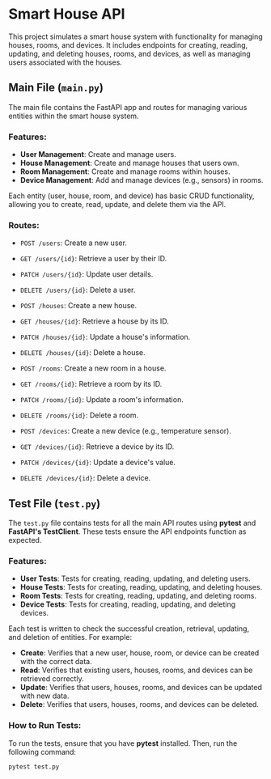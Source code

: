 # Smart House API

This project simulates a smart house system with functionality for managing houses, rooms, and devices. It includes endpoints for creating, reading, updating, and deleting houses, rooms, and devices, as well as managing users associated with the houses.

## Main File (`main.py`)

The main file contains the FastAPI app and routes for managing various entities within the smart house system. 

### Features:
- **User Management**: Create and manage users.
- **House Management**: Create and manage houses that users own.
- **Room Management**: Create and manage rooms within houses.
- **Device Management**: Add and manage devices (e.g., sensors) in rooms.
  
Each entity (user, house, room, and device) has basic CRUD functionality, allowing you to create, read, update, and delete them via the API.

### Routes:
- `POST /users`: Create a new user.
- `GET /users/{id}`: Retrieve a user by their ID.
- `PATCH /users/{id}`: Update user details.
- `DELETE /users/{id}`: Delete a user.
  
- `POST /houses`: Create a new house.
- `GET /houses/{id}`: Retrieve a house by its ID.
- `PATCH /houses/{id}`: Update a house's information.
- `DELETE /houses/{id}`: Delete a house.
  
- `POST /rooms`: Create a new room in a house.
- `GET /rooms/{id}`: Retrieve a room by its ID.
- `PATCH /rooms/{id}`: Update a room's information.
- `DELETE /rooms/{id}`: Delete a room.
  
- `POST /devices`: Create a new device (e.g., temperature sensor).
- `GET /devices/{id}`: Retrieve a device by its ID.
- `PATCH /devices/{id}`: Update a device's value.
- `DELETE /devices/{id}`: Delete a device.

## Test File (`test.py`)

The `test.py` file contains tests for all the main API routes using **pytest** and **FastAPI's TestClient**. These tests ensure the API endpoints function as expected.

### Features:
- **User Tests**: Tests for creating, reading, updating, and deleting users.
- **House Tests**: Tests for creating, reading, updating, and deleting houses.
- **Room Tests**: Tests for creating, reading, updating, and deleting rooms.
- **Device Tests**: Tests for creating, reading, updating, and deleting devices.

Each test is written to check the successful creation, retrieval, updating, and deletion of entities. For example:
- **Create**: Verifies that a new user, house, room, or device can be created with the correct data.
- **Read**: Verifies that existing users, houses, rooms, and devices can be retrieved correctly.
- **Update**: Verifies that users, houses, rooms, and devices can be updated with new data.
- **Delete**: Verifies that users, houses, rooms, and devices can be deleted.

### How to Run Tests:
To run the tests, ensure that you have **pytest** installed. Then, run the following command:

```bash
pytest test.py

